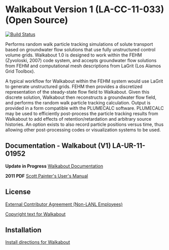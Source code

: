# Walkabout Version 1 (LA-CC-11-033) (Open Source) 
 
[![Build Status](https://travis-ci.org/lanl/walkabout.svg?branch=master)](https://travis-ci.org/lanl/walkabout)
 
Performs random walk particle tracking simulations of solute transport based on groundwater flow solutions that use fully unstructured control volume grids. Walkabout 1.0 is designed to work within the FEHM (Zyvoloski, 2007) code system, and accepts groundwater flow solutions from FEHM and computational mesh descriptions from LaGrit (Los Alamos Grid Toolbox).

A typical workflow for Walkabout within the FEHM system would use LaGrit to generate unstructured grids. FEHM then provides a discretized representation of the steady-state flow field to Walkabout. Given this discrete solution, Walkabout then reconstructs a groundwater flow field, and performs the random walk particle tracking calculation. Output is provided in a form compatible with the PLUMECALC software. PLUMECALC may be used to efficiently post-process the particle tracking results from Walkabout to add effects of retention/retardation and arbitrary source histories. An option exists to also record particle positions versus time, thus allowing other post-processing codes or visualization systems to be used.

## Documentation - Walkabout (V1) LA-UR-11-01952

__Update in Progress__
[Walkabout Documentation](https://lanl.github.io/walkabout/index.html)

__2011 PDF__
[Scott Painter's User's Manual](https://github.com/lanl/walkabout/blob/master/docs/walkaboutUM.pdf)


## License

[External Contributor Agreement (Non-LANL Employees)](https://www.clahub.com/agreements/lanl/walkabout)
   
[Copyright text for Walkabout](./COPYRIGHT.md)


## Installation
    
[Install directions for Walkabout](./INSTALL.md)
